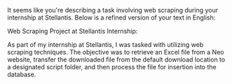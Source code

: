 
It seems like you're describing a task involving web scraping during your internship at Stellantis. Below is a refined version of your text in English:

Web Scraping Project at Stellantis Internship:

As part of my internship at Stellantis, I was tasked with utilizing web scraping techniques. The objective was to retrieve an Excel file from a Neo website, transfer the downloaded file from the default download location to a designated script folder, and then process the file for insertion into the database.
